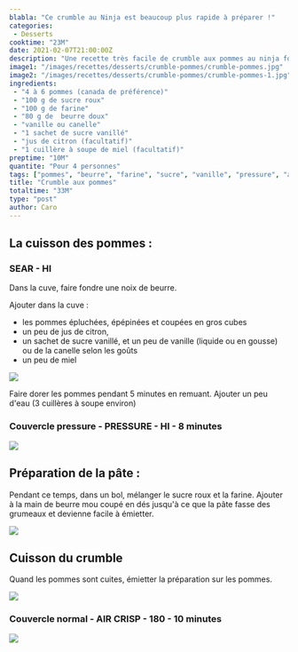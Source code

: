 ```yaml
---
blabla: "Ce crumble au Ninja est beaucoup plus rapide à préparer !"
categories:
 - Desserts
cooktime: "23M"
date: 2021-02-07T21:00:00Z
description: "Une recette très facile de crumble aux pommes au ninja foodi"
image1: "/images/recettes/desserts/crumble-pommes/crumble-pommes.jpg"
image2: "/images/recettes/desserts/crumble-pommes/crumble-pommes-1.jpg"
ingredients: 
 - "4 à 6 pommes (canada de préférence)"
 - "100 g de sucre roux"
 - "100 g de farine"
 - "80 g de  beurre doux"
 - "vanille ou canelle"
 - "1 sachet de sucre vanillé"
 - "jus de citron (facultatif)"
 - "1 cuillère à soupe de miel (facultatif)"
preptime: "10M"
quantite: "Pour 4 personnes"
tags: ["pommes", "beurre", "farine", "sucre", "vanille", "pressure", "air crisp"]
title: "Crumble aux pommes"
totaltime: "33M"
type: "post"
author: Caro
---
```

## La cuisson des pommes :

### SEAR - HI 

Dans la cuve, faire fondre une noix de beurre.

Ajouter dans la cuve :

* les pommes épluchées, épépinées et coupées en gros cubes 
* un peu de jus de citron, 
* un sachet de sucre vanillé, et un peu de vanille (liquide ou en gousse) ou de la canelle selon les goûts
* un peu de miel 

![](/images/recettes/desserts/crumble-pommes/crumble-pommes-2.jpg)

Faire dorer les pommes pendant 5 minutes en remuant.
Ajouter un peu d'eau (3 cuillères à soupe environ)

### Couvercle pressure - PRESSURE - HI - 8 minutes

![](/images/recettes/desserts/crumble-pommes/crumble-pommes-4.jpg)

## Préparation de la pâte :

Pendant ce temps, dans un bol, mélanger le sucre roux et la farine.
Ajouter à la main de beurre mou coupé en dés jusqu'à ce que la pâte fasse des grumeaux et devienne facile à émietter.

![](/images/recettes/desserts/crumble-pommes/crumble-pommes-3.jpg)

## Cuisson du crumble

Quand les pommes sont cuites, émietter la préparation sur les pommes.

![](/images/recettes/desserts/crumble-pommes/crumble-pommes-5.jpg)

### Couvercle normal - AIR CRISP - 180 - 10 minutes

![](/images/recettes/desserts/crumble-pommes/crumble-pommes-6.jpg)